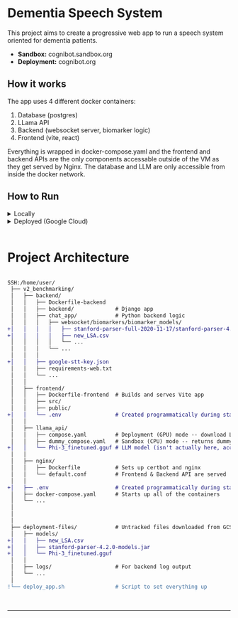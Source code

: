 # Dementia Speech System

This project aims to create a progressive web app to run a speech system oriented for dementia patients. 
* <b>Sandbox:</b> cognibot.sandbox.org
* <b>Deployment:</b> cognibot.org

## How it works
The app uses 4 different docker containers:
1) Database (postgres)
2) LLama API
3) Backend  (websocket server, biomarker logic)
4) Frontend (vite, react) 

Everything is wrapped in docker-compose.yaml and the frontend and backend APIs are the only components accessable outside of the VM as they get served by Nginx. The database and LLM are only accessible from inside the docker network.



## How to Run

<details closed> <summary>Locally</summary>

### Frontend
1. `cd` into the `frontend` directory
2. `npm install` (only need to do once if you haven't already)
3. `npm run dev`

### Backend
1. Need to have copies of `new_LSA.csv` and the stanford-parser models file placed in their correct directories.
2. Open Docker Desktop
3. `cd` into the `backend` directory
4. ***<b>(Local only, don't commit this)</b>*** In `docker-compose.backend.yaml` comment out both `external: true` lines
5. `docker compose -f docker-compose.backend.yaml up --build`

The web app can be accessed through localhost:5173 in your browser.

<hr>
</details>

<details closed> <summary>Deployed (Google Cloud)</summary>
<br>

1. SSH into the cloud instance
2. Upload `deploy_app.sh` (untracked file)
3. Run `bash deploy_app.sh`
    * More info on how this works: https://github.com/amurphy99/chat_app_deployment
    * Installs docker & updates other dependencies
    * Downloads required, non-tracked files from cloud storage
    * Clones the repo & copies the non-tracked files (model files) into their proper locations 
    * Builds the Docker containers & starts the app

Useful commands:
* `sudo docker logs backend` (also used with the other containers)
* More in `chat_app_deployment`

<hr>
</details>


<br>

# Project Architecture
```diff

SSH:/home/user/
 ├── v2_benchmarking/
 │   ├── backend/
 │   │   ├── Dockerfile-backend
 │   │   ├── backend/             # Django app
 │   │   ├── chat_app/            # Python backend logic
 │   │   │   ├── websocket/biomarkers/biomarker_models/
+│   │   │   │   ├── stanford-parser-full-2020-11-17/stanford-parser-4.2.0-models.jar
+│   │   │   │   ├── new_LSA.csv
 │   │   │   │   └── ...
 │   │   │   └── ...
 │   │   │
+│   │   ├── google-stt-key.json
 │   │   ├── requirements-web.txt
 │   │   └── ...
 │   │
 │   ├── frontend/
 │   │   ├── Dockerfile-frontend  # Builds and serves Vite app
 │   │   ├── src/
 │   │   ├── public/
+│   │   └── .env                 # Created programmatically during startup script
 │   │
 │   ├── llama_api/
 │   │   ├── compose.yaml         # Deployment (GPU) mode -- download Llama web API image
 │   │   ├── dummy_compose.yaml   # Sandbox (CPU) mode -- returns dummy responses
+│   │   └── Phi-3_finetuned.gguf # LLM model (isn't actually here, accesses via volume)
 │   │
 │   ├── nginx/
 │   │   ├── Dockerfile           # Sets up certbot and nginx
 │   │   └── default.conf         # Frontend & Backend API are served
 │   │
+│   ├── .env                     # Created programmatically during startup script
 │   ├── docker-compose.yaml      # Starts up all of the containers
 │   └── ...
 │
 │
 │
 ├── deployment-files/            # Untracked files downloaded from GCS bucket
 │   ├── models/      
+│   │   ├── new_LSA.csv
+│   │   ├── stanford-parser-4.2.0-models.jar
+│   │   └── Phi-3_finetuned.gguf
 │   │
 │   ├── logs/                    # For backend log output
 │   └── ... 
 │
!└── deploy_app.sh                # Script to set everything up

```


<br><hr>


